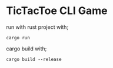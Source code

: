 # TicTacToe CLI Game

run with rust project with;

    cargo run

cargo build with;

    cargo build --release
